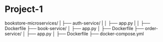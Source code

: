# **Project-1**

bookstore-microservices/ |
├── auth-service/ |
│   ├── app.py |
│   ├── Dockerfile
├── book-service/
│   ├── app.py
│   ├── Dockerfile
├── order-service/
│   ├── app.py
│   ├── Dockerfile
├── docker-compose.yml
